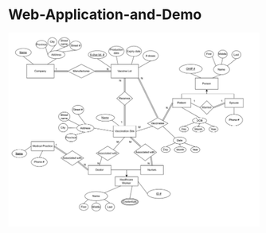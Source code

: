 # Web-Application-and-Demo

![ER Diagram](https://github.com/benjamin-ravenscroft/Web-Application-and-Demo/blob/master/ER_diagram.png)

